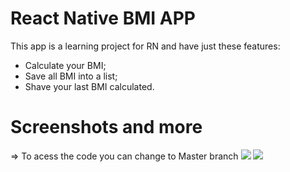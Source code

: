 # React Native BMI APP

This app is a learning project for RN and have just these features:

- Calculate your BMI;
- Save all BMI into a list;
- Shave your last BMI calculated.

# Screenshots and more

=> To acess the code you can change to Master branch
<img src= "https://i.imgur.com/D5OJbeh.jpg">
<img src = "https://i.imgur.com/MbL4A8X.jpg">
